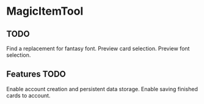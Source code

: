 # MagicItemTool

## TODO
Find a replacement for fantasy font.
Preview card selection.
Preview font selection.

## Features TODO
Enable account creation and persistent data storage.
Enable saving finished cards to account.
